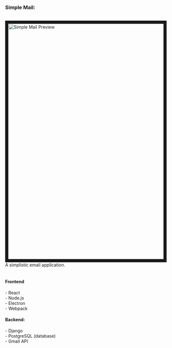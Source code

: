 <h3 align="left">Simple Mail:</h3>
<p align="left"><BR CLEAR=ALL />
  <img src="https://drive.google.com/uc?export=view&id=1c9MX30oagAyv8UeIzS399lXHPnBlumT-" alt="Simple Mail Preview" width="762" height=auto border="10" /><BR CLEAR=ALL />
A simplistic email application. <BR CLEAR=ALL /> <BR CLEAR=ALL />
<h4 align="left">Frontend</h4>
- React <BR CLEAR=ALL />
- Node.js <BR CLEAR=ALL />
- Electron <BR CLEAR=ALL />
- Webpack <BR CLEAR=ALL />
  
<h4 align="left">Backend:</h4>
- Django <BR CLEAR=ALL />
- PostgreSQL (database) <BR CLEAR=ALL />
- Gmail API <BR CLEAR=ALL />
